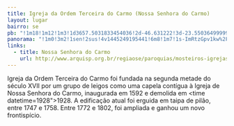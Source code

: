 ```yaml
---
title: Igreja da Ordem Terceira do Carmo (Nossa Senhora do Carmo)
layout: lugar
bairro: se
pb: "!1m18!1m12!1m3!1d3657.5031833454036!2d-46.631222!3d-23.55036499999999!2m3!1f0!2f0!3f0!3m2!1i1024!2i768!4f13.1!3m3!1m2!1s0x94ce590097314f8f%3A0xfcd2b40a2b29157a!2sIgreja+Ordem+Terceira+do+Carmo+(Nossa+Senhora+do+Carmo)!5e0!3m2!1sen!2sbr!4v1427341290123"
panorama: "!1m0!3m2!1sen!2sus!4v1445249195441!6m8!1m7!1s-ImRtzGpv1kw%2FVHuzN07DdTI%2FAAAAAAAAfBo%2FZ_ww_-_rWZk!2m2!1d-23.55020166666667!2d-46.631475!3f58.49825834713836!4f16.599540762191012!5f0.4000000000000002"
links: 
  - title: Nossa Senhora do Carmo
    url: http://www.arquisp.org.br/regiaose/paroquias/mosteiros-igrejas-historicas-oratorios-da-regiao-se/igreja-nossa-senhora-do-carmo
---
```

Igreja da Ordem Terceira do Carmo foi fundada na segunda metade do século XVII por um grupo de leigos como uma capela contígua à Igreja de Nossa Senhora do Carmo, inaugurada em <time datetime="1592">1592</time> e demolida em <time datetime=1928">1928</time>.
A edificação atual foi erguida em taipa de pilão, entre <time datetime="1747">1747</time> e <time datetime="1758">1758</time>. Entre <time datetime="1772">1772</time> e <time datetime="1802">1802</time>, foi ampliada e ganhou um novo frontispício.